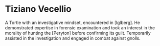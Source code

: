 # Tiziano Vecellio

A Tortle with an investigative mindset, encountered in [Iglberg]. He demonstrated expertise in forensic examination and took an interest in the morality of hunting the [Peryton] before confirming its guilt. Temporarily assisted in the investigation and engaged in combat against gnolls.